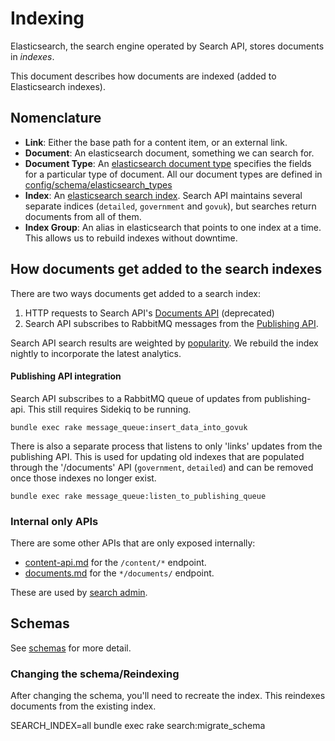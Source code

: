 # Indexing

Elasticsearch, the search engine operated by Search API, stores documents
in *indexes*.

This document describes how documents are indexed (added to Elasticsearch indexes).

<!-- TODO: this is a stub; we should describe in more detail how
documents are added to the search indexes -->

## Nomenclature

- **Link**: Either the base path for a content item, or an external link.
- **Document**: An elasticsearch document, something we can search for.
- **Document Type**: An [elasticsearch document
	type](https://www.elastic.co/guide/en/elasticsearch/guide/current/mapping.html)
	specifies the fields for a particular type of document. All our document
	types are defined in
	[config/schema/elasticsearch_types](config/schema/elasticsearch_types)
- **Index**: An [elasticsearch search
	index](https://www.elastic.co/blog/what-is-an-elasticsearch-index). Search API
	maintains several separate indices (`detailed`, `government` and `govuk`),
	but searches return documents from all of them.
- **Index Group**: An alias in elasticsearch that points to one index at a
	time. This allows us to rebuild indexes without downtime.


## How documents get added to the search indexes

There are two ways documents get added to a search index:

1. HTTP requests to Search API's [Documents API](documents.md) (deprecated)
2. Search API subscribes to RabbitMQ messages from the
	 [Publishing API](https://github.com/alphagov/publishing-api).

Search API search results are weighted by [popularity](popularity.md). We
rebuild the index nightly to incorporate the latest analytics.

#### Publishing API integration

Search API subscribes to a RabbitMQ queue of updates from publishing-api. This
still requires Sidekiq to be running.

	bundle exec rake message_queue:insert_data_into_govuk

There is also a separate process that listens to only 'links' updates from the publishing API. This is used for updating old indexes that are populated through the '/documents' API (`government`, `detailed`) and can be removed once those indexes no longer exist.

	bundle exec rake message_queue:listen_to_publishing_queue

### Internal only APIs

There are some other APIs that are only exposed internally:

- [content-api.md](content-api.md) for the `/content/*` endpoint.
- [documents.md](documents.md) for the `*/documents/` endpoint.

These are used by [search admin](https://github.com/alphagov/search-admin/).

## Schemas

See [schemas](schemas.md) for more detail.

### Changing the schema/Reindexing

After changing the schema, you'll need to recreate the index. This reindexes documents from the existing index.

  SEARCH_INDEX=all bundle exec rake search:migrate_schema
